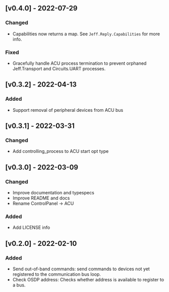 ## [v0.4.0] - 2022-07-29

### Changed

- Capabilities now returns a map. See `Jeff.Reply.Capabilities` for more info.

### Fixed

- Gracefully handle ACU process termination to prevent orphaned Jeff.Transport
  and Circuits.UART processes.

## [v0.3.2] - 2022-04-13

### Added

- Support removal of peripheral devices from ACU bus

## [v0.3.1] - 2022-03-31

### Changed

- Add controlling_process to ACU start opt type

## [v0.3.0] - 2022-03-09

### Changed

- Improve documentation and typespecs
- Improve README and docs
- Rename ControlPanel -> ACU

### Added

- Add LICENSE info

## [v0.2.0] - 2022-02-10

### Added

- Send out-of-band commands: send commands to devices not yet registered to the
  communication bus loop.
- Check OSDP address: Checks whether address is available to register to a bus.
